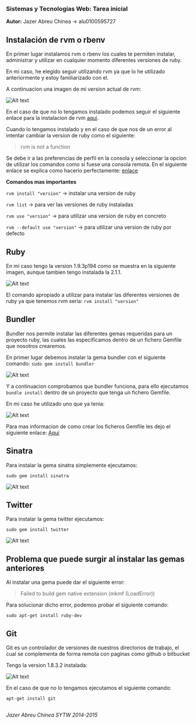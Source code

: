 ### Sistemas y Tecnologías Web: Tarea inicial

**Autor:** Jazer Abreu Chinea -> alu0100595727

## Instalación de rvm o rbenv 

En primer lugar instalamos rvm o rbenv los cuales te permiten instalar, administrar y utilizar en cualquier momento diferentes versiones de ruby.

En mi caso, he elegido seguir utilizando rvm ya que lo he utilizado anteriormente y estoy familiarizado con el.

A continuacion una imagen de mi version actual de rvm:

![Alt text](https://raw.githubusercontent.com/alu0100595727/sytw_tarea_inicial/master/imagenes/rvm1.png)


En el caso de que no lo tengamos instalado podemos seguir el siguiente enlace para la instalacion de rvm [aquí](http://rvm.io/rvm/install).

Cuando lo tengamos instalado y en el caso de que nos de un error al intentar cambiar la version de ruby como el siguiente: 

> rvm is not a function
 
Se debe ir a las preferencias de perfil en la consola y seleccionar la opcion de utilizar los comandos como si fuese una consola remota. En el siguiente enlace se explica como hacerlo perfectamente: [enlace](https://rvm.io/integration/gnome-terminal)

**Comandos mas importantes**

`rvm install "version"` -> instalar una version de ruby

`rvm list` -> para ver las versiones de ruby instaladas

`rvm use "version"` -> para utilizar una version de ruby en concreto

`rvm --default use "version"` -> para utilizar una version de ruby por defecto

## Ruby

En mi caso tengo la version 1.9.3p194 como se muestra en la siguiente imagen, aunque tambien tengo instalada la 2.1.1.

![Alt text](https://raw.githubusercontent.com/alu0100595727/sytw_tarea_inicial/master/imagenes/ruby1.png)

El comando apropiado a utilizar para instalar las diferentes versiones de ruby ya que tenemos rvm seria: `rvm install "version"`

## Bundler

Bundler nos permite instalar las diferentes gemas requeridas para un proyecto ruby, las cuales las especificamos dentro de un fichero Gemfile que nosotros crearemos.

En primer lugar debemos instalar la gema bundler con el siguiente comando:
`sudo gem install bundler`

![Alt text](https://raw.githubusercontent.com/alu0100595727/sytw_tarea_inicial/master/imagenes/bundler1.png)

Y a continuacion comprobamos que bundler funciona, para ello ejecutamos `bundle install` dentro de un proyecto que tenga un fichero Gemfile.

En mi caso he utilizado uno que ya tenia:


![Alt text](https://raw.githubusercontent.com/alu0100595727/sytw_tarea_inicial/master/imagenes/bundler2.png)


Para mas informacion de como crear los ficheros Gemfile les dejo el siguiente enlace: [Aquí](http://bundler.io/gemfile.html)



## Sinatra

Para instalar la gema sinatra simplemente ejecutamos:

`sudo gem install sinatra`

![Alt text](https://raw.githubusercontent.com/alu0100595727/sytw_tarea_inicial/master/imagenes/sinatra.png)

## Twitter

Para instalar la gema twitter ejecutamos:

`sudo gem install twitter`

![Alt text](https://raw.githubusercontent.com/alu0100595727/sytw_tarea_inicial/master/imagenes/twitter.png)

## Problema que puede surgir al instalar las gemas anteriores

Al instalar una gema puede dar el siguiente error:

> Failed to build gem native extension (mkmf (LoadError))

Para solucionar dicho error, podemos probar el siguiente comando:

`sudo apt-get install ruby-dev`



## Git

Git es un controlador de versiones de nuestros directorios de trabajo, el cual se complementa de forma remota con paginas como github o bitbucket

Tengo la version 1.8.3.2 instalada:

![Alt text](https://raw.githubusercontent.com/alu0100595727/sytw_tarea_inicial/master/imagenes/git.png)

En el caso de que no lo tengamos ejecutamos el siguiente comando:

`apt-get install git`

##   

*Jazer Abreu Chinea SYTW 2014-2015*







